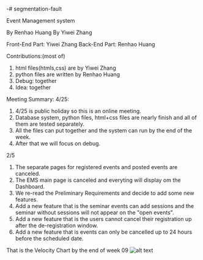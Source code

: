 -# segmentation-fault

Event Management system

By Renhao Huang
By Yiwei Zhang

Front-End Part: Yiwei Zhang
Back-End Part: Renhao Huang

Contributions:(most of)
1. html files(htmls,css) are by Yiwei Zhang
2. python files are written by Renhao Huang
3. Debug: together
4. Idea: together

Meeting Summary:
4/25:
1. 4/25 is public holiday so this is an online meeting.
2. Database system, python files, html+css files are nearly finish and all of them are tested separately.
3. All the files can put together and the system can run by the end of the week.
4. After that we will focus on debug.

2/5
1. The separate pages for registered events and posted events are canceled.
2. The EMS main page is canceled and everyting will display om the Dashboard.
3. We re-read the Preliminary Requirements and decide to add some new features.
4. Add a new feature that is the seminar events can add sessions and the seminar without sessions will not appear on the "open events".
5. Add a new feature that is the users cannot cancel their registration up after the de-registration window.
6. Add a new feature that is events can only be cancelled up to 24 hours before the scheduled date.

That is the Velocity Chart by the end of week 09
![alt text](https://github.com/cs1531/segmentation-fault/blob/master/diagram/Velocity%20chart.png)

